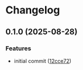# Changelog

## 0.1.0 (2025-08-28)


### Features

* initial commit ([12cce72](https://github.com/OscillateLabsLLC/skill-musicassistant/commit/12cce729b2ec75c73c050e5b4c909b893d86a773))
